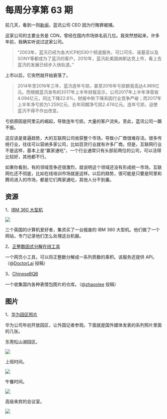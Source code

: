 # 每周分享第 63 期

前几天，看到一则[新闻](https://36kr.com/p/5206184)，蓝讯公司  CEO 因为行贿罪被捕。

这家公司的主要业务是 CDN，曾经在国内市场排名前几位。我突然想起来，许多年前，我确实听说过这家公司。

> “2003年，蓝汛已经为各大ICP的530个频道服务，可口可乐、诺基亚以及SONY等都成为了蓝汛的客户。2010年，蓝汛赴美国纳斯达克上市，看上去蓝汛的发展已经步入快轨道。”

上市以后，它突然就开始衰落了。

> 2014年至2016年三年，蓝汛连年亏损，甚至2016年亏损额竟高达4.969亿元。而根据蓝汛发布的2017年上半年财报显示，公司2017年上半年净营收4.094亿元，同比下降22.6%，财报中称下降系因行业竞争严峻；而2017年上半年净亏损为1.259亿元，去年同期净亏损2.474亿元。连年亏损，迫使蓝汛不得不作出改变。

亏损原因是阿里云的崛起，导致连年亏损，大量的客户流失。至此，蓝讯公司一蹶不振。

这应该是普遍趋势，大的互联网公司收获整个市场，导致小厂商很难存活。很多传统行业，往往可以容纳多家公司，比如百货行业就有许多厂商。但是，互联网行业不是这样，基本上是“赢家通吃”，一个行业通常只有头部前两位的公司，可以活得比较好，其他都不行。

如果你看到，有的领域竞争还很激烈，就说明这个领域还没有形成统一市场，互联网化还不彻底，比如在线培训市场就是这样。以后的趋势，很可能是只要是阿里和腾讯进入的市场，都是它们两家通吃，其他人分不到羹。

## 资源

1、[IBM 360 大型机](https://ibms360.co.uk/)

![](https://www.wangbase.com/blogimg/asset/201905/bg2019052001.jpg)

三个英国的计算机爱好者，集资买了一台报废的 IBM 360 大型机。他们做了一个网站，专门记录他们怎么处理这台机器。

2、[正整数因式分解在线工具](https://helloacm.com/tools/integer-factor/)

一个网页小工具，可以将正整数分解成一系列质数的乘积。该服务还提供 API。（@[DoctorLai](https://github.com/ruanyf/weekly/issues/555) 投稿）

3、[ChineseBQB](https://github.com/zhaoolee/ChineseBQB)

一个收集国内各种表情包图片的仓库。（@[zhaoolee](https://github.com/ruanyf/weekly/issues/560) 投稿）

## 图片

1、[华为园区照片](https://www.cnn.com/interactive/2019/05/business/huawei-cnnphotos/index.html)

华为公司年初开放园区，让外国记者参观。下面就是国外媒体发表的系列照片里面的几张。

东莞松山湖园区。

![](https://www.wangbase.com/blogimg/asset/201905/bg2019052301.jpg)

上班时间。

![](https://www.wangbase.com/blogimg/asset/201905/bg2019052303.jpg)

午餐时间。

![](https://www.wangbase.com/blogimg/asset/201905/bg2019052302.jpg)

高级来宾的会议室。

![](https://www.wangbase.com/blogimg/asset/201905/bg2019052304.jpg)
